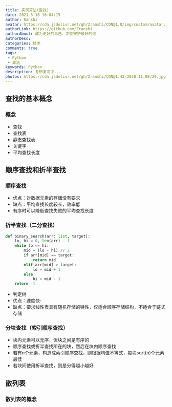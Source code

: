 ```yaml
---
title: 实现算法(查找)
date: 2021-5-16 16:04:15
author: Ranshi
avatar: https://cdn.jsdelivr.net/gh/Zranshi/CDN@1.0/img/custom/avatar.jpg
authorLink: https://github.com/Zranshi
authorAbout: 成为更好的自己，才能守护最好的你
authorDesc: 
categories: 技术
comments: true
tags: 
 - Python
 - 算法
keywords: Python
description: 考研复习中...
photos: https://cdn.jsdelivr.net/gh/Zranshi/CDN@1.43/2020.11.08/20.jpg
---
```


## 查找的基本概念

### 概念

* 查找
* 查找表
* 静态查找表
* 关键字
* 平均查找长度 

## 顺序查找和折半查找

### 顺序查找

* 优点：对数据元素的存储没有要求
* 缺点：平均查找长度较长，效率低
* 有序时可以降低查找失败的平均查找长度

### 折半查找（二分查找）

```py
def binary_search(arr: list, target):
    lo, hi = 0, len(arr) - 1
    while lo <= hi:
        mid = (lo + hi) // 2
        if arr[mid] == target:
            return mid
        elif arr[mid] > target:
            lo = mid + 1
        else:
            hi = mid - 1
    return -1
```

* 判定树
* 优点：速度快·
* 缺点：要求线性表具有随机存储的特性，仅适合顺序存储结构，不适合于链式存储

### 分块查找（索引顺序查找）

* 块内元素可以无序，但块之间是有序的
* 顺序查找或折半查找所在的块，然后在块内顺序查找
* 若有n个元素，构造成索引顺序查找，则根据均值不等式，每块sqrt(n)个元素最佳
* 若块间使用折半查找，则是分得越小越好

## 散列表

### 散列表的概念


